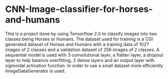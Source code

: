 # CNN-Image-classifier-for-horses-and-humans
This is a project done by using Tensorflow 2.0 to classify images into two classes being Horses or Humans.
The dataset used for training is a CGI generated dataset of Horses and Humans with a training data of 1027 images of 2 classes and a validation dataset of 256 images of 2 classes.
A sequential model is used with 3 convolutional layer, a flatten layer, a dropout layer to help balance overfitting, 2 dense layers and an output layer with sigmoidal activation function.
In order to use a small dataset more efficiently ImageDataGenerator is used.

